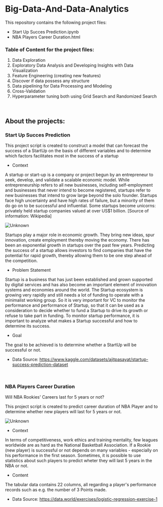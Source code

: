 # Big-Data-And-Data-Analytics

This repository contains the following project files:
- Start Up Succes Prediction.ipynb
- NBA Players Career Duration.html

### Table of Content for the project files:
1. Data Exploration
2. Exploratory Data Analysis and Developing Insights with Data Visualization
3. Feature Engineering (creating new features)
4. Discover if data possess any structure
5. Data pipelining for Data Processing and Modeling
6. Cross-Validation
7. Hyperparameter tuning both using Grid Search and Randomized Search


<br>

## About the projects:
### Start Up Succes Prediction
This project script is created to construct a model that can forecast the success of a StartUp on the basis of different variables and to  determine which factors facilitates most in the success of a startup

- Context

A startup or start-up is a company or project begun by an entrepreneur to seek, develop, and validate a scalable economic model. While entrepreneurship refers to all new businesses, including self-employment and businesses that never intend to become registered, startups refer to new businesses that intend to grow large beyond the solo founder. Startups face high uncertainty and have high rates of failure, but a minority of them do go on to be successful and influential. Some startups become unicorns: privately held startup companies valued at over US$1 billion. [Source of information: Wikipedia]


![Unknown](https://user-images.githubusercontent.com/93240943/187049280-daee8118-a186-4df8-9e56-1eadf6a0747f.jpeg)


Startups play a major role in economic growth. They bring new ideas, spur innovation, create employment thereby moving the economy. There has been an exponential growth in startups over the past few years. Predicting the success of a startup allows investors to find companies that have the potential for rapid growth, thereby allowing them to be one step ahead of the competition.
 
 
- Problem Statement

Startup is a business that has just been established and grown supported by digital services and has also become an important element of innovation systems and economies around the world. The Startup ecosystem is growing very rapidly and still needs a lot of funding to operate with a minimalist working group. So it is very important for VC to monitor the performance and performance of Startup, so that it can be used as a consideration to decide whether to fund a Startup to drive its growth or refuse to take part in funding. To monitor startup performance, it is important to analyze what makes a Startup successful and how to determine its success.


- Goal

The goal to be achieved is to determine whether a StartUp will be successful or not.

- Data Source: https://www.kaggle.com/datasets/ajitpasayat/startup-success-prediction-dataset



<br>



### NBA Players Career Duration
Will NBA Rookies' Careers last for 5 years or not?

This project script is created to predict career duration of NBA Player and to determine whether new players will last for 5 years or not.

![Unknown](https://user-images.githubusercontent.com/93240943/187049516-596a89e2-78f8-497e-91a7-4db195a39ee3.png)


- Context

In terms of competitiveness, work ethics and training mentality, few leagues worldwide are as hard as the National Basketball Association. If a Rookie (new player) is successful or not depends on many variables - especially on his performance in the first season. Sometimes, it is possible to use statistics about such players to predict wheter they will last 5 years in the NBA or not.

- Content

The tabular data contains 22 columns, all regarding a player's performance records such as e.g. the number of 3 Points made.

- Data Source: https://data.world/exercises/logistic-regression-exercise-1

